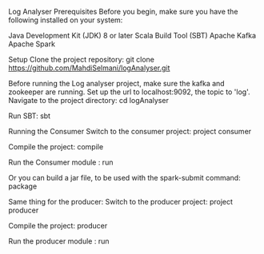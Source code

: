 Log Analyser
Prerequisites
Before you begin, make sure you have the following installed on your system:

Java Development Kit (JDK) 8 or later
Scala Build Tool (SBT)
Apache Kafka
Apache Spark

Setup
Clone the project repository:
git clone https://github.com/MahdiSelmani/logAnalyser.git

Before running the Log analyser project, make sure the kafka and zookeeper are running. Set up the url to localhost:9092, the topic to 'log'.
Navigate to the project directory:
cd logAnalyser

Run SBT:
sbt

Running the Consumer
Switch to the consumer project:
project consumer

Compile the project:
compile

Run the Consumer module :
run

Or you can build a jar file, to be used with the spark-submit command:
package

Same thing for the producer:
Switch to the producer project:
project producer

Compile the project:
producer

Run the producer module :
run
